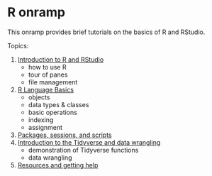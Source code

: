 # R onramp

This onramp provides brief tutorials on the basics of R and RStudio.

Topics: 

1. [Introduction to R and RStudio](Introduction.md)
   - how to use R
   - tour of panes
   - file management
2. [R Language Basics](r_data_types_language_basics.md)
   - objects
   - data types & classes
   - basic operations
   - indexing
   - assignment
3. [Packages, sessions, and scripts](r_packages_sessions_scripts.md)
4. [Introduction to the Tidyverse and data wrangling](r_intro_tidyverse_wrangling.md)
   - demonstration of Tidyverse functions
   - data wrangling
5. [Resources and getting help](r_resources_and_getting_help.md)
